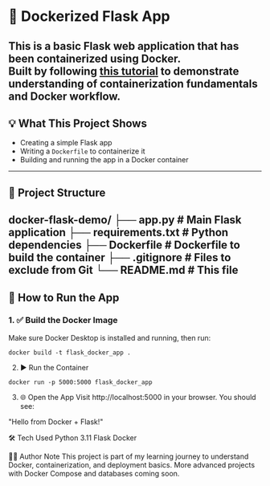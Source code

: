 # 🐳 Dockerized Flask App

This is a basic Flask web application that has been containerized using Docker.  
Built by following [this tutorial](https://www.geeksforgeeks.org/dockerize-your-flask-app/) to demonstrate understanding of containerization fundamentals and Docker workflow.
---

## 💡 What This Project Shows

- Creating a simple Flask app
- Writing a `Dockerfile` to containerize it
- Building and running the app in a Docker container
---

## 📁 Project Structure

docker-flask-demo/
├── app.py # Main Flask application
├── requirements.txt # Python dependencies
├── Dockerfile # Dockerfile to build the container
├── .gitignore # Files to exclude from Git
└── README.md # This file
---

## 🚀 How to Run the App

### 1. ✅ Build the Docker Image

Make sure Docker Desktop is installed and running, then run:

```
docker build -t flask_docker_app .
```
2. ▶️ Run the Container
```
docker run -p 5000:5000 flask_docker_app
```
3. 🌐 Open the App
Visit http://localhost:5000 in your browser.
You should see:

"Hello from Docker + Flask!"

🛠️ Tech Used
Python 3.11
Flask
Docker

🙋‍♀️ Author Note
This project is part of my learning journey to understand Docker, containerization, and deployment basics.
More advanced projects with Docker Compose and databases coming soon.